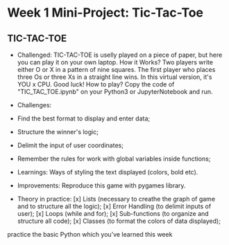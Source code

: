 # Week 1 Mini-Project: Tic-Tac-Toe
## TIC-TAC-TOE

- Challenged:
TIC-TAC-TOE is uselly played on a piece of paper, but here you can play it on your own laptop.
How it Works? Two players write either O or X in a pattern of nine squares. The first player who places three Os or three Xs in a straight line wins.
In this virtual version, it's YOU x CPU.
Good luck!
How to play? Copy the code of "TIC_TAC_TOE.ipynb" on your Python3 or JupyterNotebook and run.

- Challenges:
- Find the best format to display and enter data;
- Structure the winner's logic;
- Delimit the input of user coordinates;
- Remember the rules for work with global variables inside functions; 

- Learnings:
Ways of styling the text displayed (colors, bold etc).

- Improvements:
Reproduce this game with pygames library.

-  Theory in practice:
[x] Lists (necessary to creathe the graph of game and to structure all the logic);
[x] Error Handling (to delimit inputs of user);
[x] Loops (while and for);
[x] Sub-functions (to organize and structure all code);
[x] Classes (to format the colors of data displayed);

practice the basic Python which
you’ve learned this week

